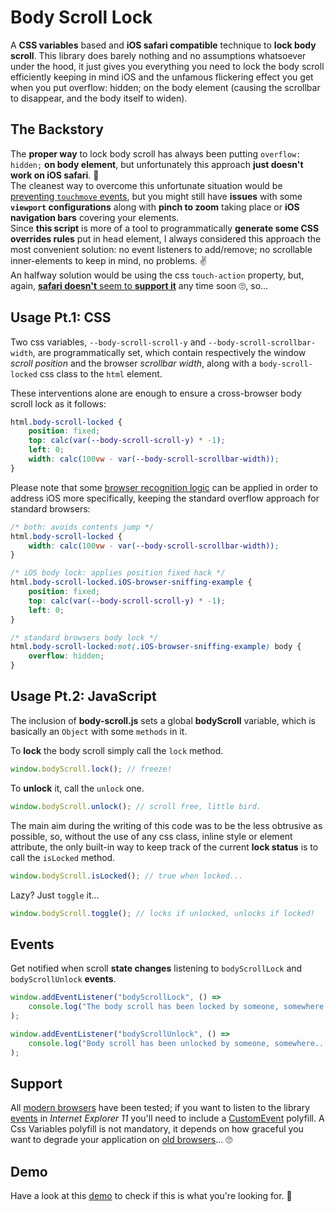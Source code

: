 # Body Scroll Lock

A **CSS variables** based and **iOS safari compatible** technique to **lock body scroll**.
This library does barely nothing and no assumptions whatsoever under the hood, it just gives you everything you need to lock the body scroll efficiently keeping in mind iOS and the unfamous flickering effect you get when you put overflow: hidden; on the body element (causing the scrollbar to disappear, and the body itself to widen).

## The Backstory

The **proper way** to lock body scroll has always been putting `overflow: hidden;` **on body element**, but unfortunately this approach **just doesn't work on iOS safari**. 🙅<br>
The cleanest way to overcome this unfortunate situation would be [preventing `touchmove` events](https://github.com/willmcpo/body-scroll-lock), but you might still have **issues** with some **`viewport` configurations** along with **pinch to zoom** taking place or **iOS navigation bars** covering your elements.<br>
Since **this script** is more of a tool to programmatically **generate some CSS overrides rules** put in head element, I always considered this approach the most convenient solution: no event listeners to add/remove; no scrollable inner-elements to keep in mind, no problems. ✌<br>
An halfway solution would be using the css `touch-action` property, but, again, [**safari doesn't** seem to **support it**](https://bugs.webkit.org/show_bug.cgi?id=133112) any time soon 🙄, so...

## Usage Pt.1: CSS

Two css variables, `--body-scroll-scroll-y` and `--body-scroll-scrollbar-width`, are programmatically set, which contain respectively the window _scroll position_ and the browser _scrollbar width_, along with a `body-scroll-locked` css class to the `html` element.

These interventions alone are enough to ensure a cross-browser body scroll lock as it follows:

```css
html.body-scroll-locked {
    position: fixed;
    top: calc(var(--body-scroll-scroll-y) * -1);
    left: 0;
    width: calc(100vw - var(--body-scroll-scrollbar-width));
}
```

Please note that some [browser recognition logic](https://gist.github.com/memob0x/0869e759887441b1349fdfe6bf5a188d) can be applied in order to address iOS more specifically, keeping the standard overflow approach for standard browsers:

```css
/* both: avoids contents jump */
html.body-scroll-locked {
    width: calc(100vw - var(--body-scroll-scrollbar-width));
}

/* iOS body lock: applies position fixed hack */
html.body-scroll-locked.iOS-browser-sniffing-example {
    position: fixed;
    top: calc(var(--body-scroll-scroll-y) * -1);
    left: 0;
}

/* standard browsers body lock */
html.body-scroll-locked:not(.iOS-browser-sniffing-example) body {
    overflow: hidden;
}
```

## Usage Pt.2: JavaScript

The inclusion of **body-scroll.js** sets a global **bodyScroll** variable, which is basically an `Object` with some `methods` in it.

To **lock** the body scroll simply call the `lock` method.

```javascript
window.bodyScroll.lock(); // freeze!
```

To **unlock** it, call the `unlock` one.

```javascript
window.bodyScroll.unlock(); // scroll free, little bird.
```

The main aim during the writing of this code was to be the less obtrusive as possible, so, without the use of any css class, inline style or element attribute, the only built-in way to keep track of the current **lock status** is to call the `isLocked` method.

```javascript
window.bodyScroll.isLocked(); // true when locked...
```

Lazy? Just `toggle` it...

```javascript
window.bodyScroll.toggle(); // locks if unlocked, unlocks if locked!
```

## Events

Get notified when scroll **state changes** listening to `bodyScrollLock` and `bodyScrollUnlock` **events**.

```javascript
window.addEventListener("bodyScrollLock", () =>
    console.log("The body scroll has been locked by someone, somewhere...")
);

window.addEventListener("bodyScrollUnlock", () =>
    console.log("Body scroll has been unlocked by someone, somewhere...")
);
```

## Support

All [modern browsers](https://teamtreehouse.com/community/what-is-a-modern-browser) have been tested; if you want to listen to the library [events](#events) in _Internet Explorer 11_ you'll need to include a [CustomEvent](https://developer.mozilla.org/en-US/docs/Web/API/CustomEvent/CustomEvent#Polyfill) polyfill.
A Css Variables polyfill is not mandatory, it depends on how graceful you want to degrade your application on [old browsers](https://caniuse.com/#feat=css-variables)... 🙄

## Demo

Have a look at this [demo](https://memob0x.github.io/body-scroll-lock/demo/) to check if this is what you're looking for. 🤞

